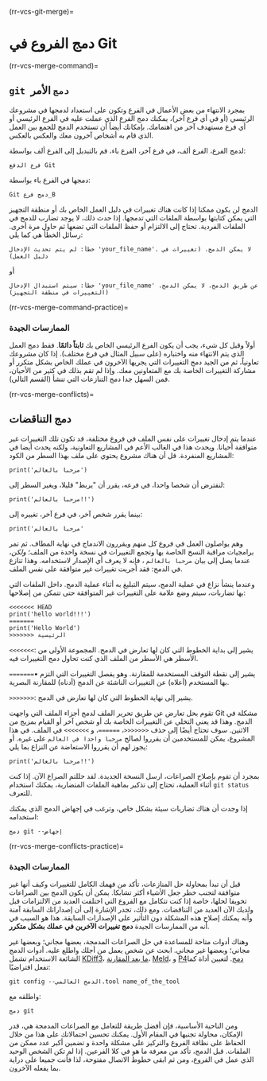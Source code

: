 (rr-vcs-git-merge)=
# دمج الفروع في Git

(rr-vcs-merge-command)=
## `git دمج` الأمر

بمجرد الانتهاء من بعض الأعمال في الفرع وتكون على استعداد لدمجها في مشروعك الرئيسي (أو في أي فرع آخر)، يمكنك دمج الفرع الذي عملت عليه في الفرع الرئيسي أو أي فرع مستهدف آخر من اهتمامك. بإمكانك أيضاً أن تستخدم الدمج للجمع بين العمل الذي قام به أشخاص آخرون معك والعكس بالعكس.

لدمج الفرع، الفرع ألف، في فرع آخر، الفرع باء، قم بالتبديل إلى الفرع ألف بواسطة:
```
فرع الدفع Git
```
دمجها في الفرع باء بواسطة:

```
Git دمج فرع_B
```

الدمج لن يكون ممكنا إذا كانت هناك تغييرات في دليل العمل الخاص بك أو منطقة التجهيز التي يمكن كتابتها بواسطة الملفات التي تدمجها. إذا حدث ذلك، لا يوجد تضارب للدمج في الملفات الفردية. تحتاج إلى الالتزام أو حفظ الملفات التي تضعها ثم حاول مرة أخرى. رسائل الخطأ هي كما يلي:

```
خطأ: لم يتم تحديث الإدخال 'your_file_name'. لا يمكن الدمج. (تغييرات في دليل العمل)
```

أو

```
خطأ: سيتم استبدال الإدخال 'your_file_name' عن طريق الدمج. لا يمكن الدمج. (التغييرات في منطقة التجهيز)
```

(rr-vcs-merge-command-practice)=
### الممارسات الجيدة

أولاً وقبل كل شيء، يجب أن يكون الفرع الرئيسي الخاص بك **ثابتاً دائمًا**. فقط دمج العمل الذي يتم الانتهاء منه واختباره (على سبيل المثال في فرع مختلف). إذا كان مشروعك تعاونياً، ثم من الجيد دمج التغييرات التي يجريها الآخرون في عملك الخاص بشكل متكرر أو مشاركة التغييرات الخاصة بك مع المتعاونين معك. وإذا لم تقم بذلك في كثير من الأحيان، فمن السهل جدا دمج التنازعات التي تنشأ (القسم التالي).

(rr-vcs-merge-conflicts)=
## دمج التناقضات

عندما يتم إدخال تغييرات على نفس الملف في فروع مختلفة، قد تكون تلك التغييرات غير متوافقة أحيانا. ويحدث هذا في الغالب الأعم في المشاريع التعاونية، ولكنه يحدث أيضا في المشاريع المنفردة. قل أن هناك مشروع يحتوي على ملف بهذا السطر من الكود:

```
print('مرحبا بالعالم')
```

لنفترض أن شخصا واحدا، في فرعه، يقرر أن "يربط" قليلا، ويغير السطر إلى:

```
print('مرحبا بالعالم!!')
```

بينما يقرر شخص آخر، في فرع آخر، تغييره إلى:

```
print('مرحبا بالعالم'
```

وهم يواصلون العمل في فروع كل منهم ويقررون الاندماج في نهاية المطاف. ثم تمر برامجيات مراقبة النسخ الخاصة بها وتجمع التغييرات في نسخة واحدة من الملف؛ *ولكن*، عندما يصل إلى بيان `مرحبا بالعالم` ، فإنه لا يعرف أي الإصدار لاستخدامه. وهذا تنازع في الدمج: فقد أجريت تغييرات غير متوافقة على نفس الملف.

وعندما ينشأ نزاع في عملية الدمج، سيتم التبليغ به أثناء عملية الدمج. داخل الملفات التي بها تضاربات، سيتم وضع علامة على التغييرات غير المتوافقة حتى تتمكن من إصلاحها:

```
<<<<<<< HEAD
print('hello world!!!')
=======
print('Hello World')
>>>>>>> الرئيسية
```
`<<<<<<<`: يشير إلى بداية الخطوط التي كان لها تعارض في الدمج. المجموعة الأولى من الأسطر هي الأسطر من الملف الذي كنت تحاول دمج التغييرات فيه.

`=======`▪ يشير إلى نقطة التوقف المستخدمة للمقارنة. وهو يفصل التغييرات التي التزم بها المستخدم (أعلاه) عن التغييرات الناشئة عن الدمج (أدناه) للمقارنة البصرية.

`>>>>>>>`: يشير إلى نهاية الخطوط التي كان لها تعارض في الدمج.

تقوم بحل تعارض عن طريق تحرير الملف لدمج أجزاء الملف التي واجهت Git مشكلة في الدمج. وهذا قد يعني التخلي عن التغييرات الخاصة بك أو شخص آخر أو القيام بمزيج من الاثنين. سوف تحتاج أيضًا إلى حذف `<<<<<<<`، `======`، و `>>>>>>>` في الملف. في هذا المشروع، يمكن للمستخدمين أن يقرروا لصالح `مرحبا واحدا في العالم` على غيره. أو يجوز لهم أن يقرروا الاستعاضة عن النزاع بما يلي:

```
print('مرحبا بالعالم!!')
```

بمجرد أن تقوم بإصلاح الصراعات، ارسل النسخة الجديدة. لقد حللتم الصراع الآن. إذا كنت أثناء العملية، تحتاج إلى تذكير بماهية الملفات المتضاربة، يمكنك استخدام `git status` للتعرف.

إذا وجدت أن هناك تضاربات سيئة بشكل خاص، وترغب في إجهاض الدمج الذي يمكنك استخدامه:
```
دمج git --إجهاض
```

(rr-vcs-merge-conflicts-practice)=
### الممارسات الجيدة

قبل أن تبدأ بمحاولة حل المنازعات، تأكد من فهمك الكامل للتغييرات وكيف أنها غير متوافقة لتجنب خطر جعل الأشياء أكثر تشابكا. يمكن أن يكون الدمج بين الصراعات تخويفا لحلها، خاصة إذا كنت تتكامل مع الفروع التي اختلفت العديد من الالتزامات قبل ولديك الآن العديد من التناقضات. ومع ذلك، تجدر الإشارة إلى أن إصداراتك السابقة آمنة وأنه يمكنك إصلاح هذه المشكلة دون التأثير على الإصدارات السابقة. هذا هو السبب في أنه من الممارسات الجيدة **دمج تغييرات الآخرين في عملك بشكل متكرر**.

وهناك أدوات متاحة للمساعدة في حل الصراعات المدمجة، بعضها مجاني؛ وبعضها غير مجاني؛ وبعضها غير مجاني. ابحث عن شخص يعمل من أجلك واطلع عليه. أدوات الدمج الشائعة الاستخدام تشمل [KDiff3](http://kdiff3.sourceforge.net/)، [ما بعد المقارنة](https://www.scootersoftware.com/)، [Meld](http://meldmerge.org/)، و [P4دمج](https://www.perforce.com/products/helix-core-apps/merge-diff-tool-p4merge). لتعيين أداة كما تفعل افتراضيًا:

```
git config --الدمج العالمي.tool name_of_the_tool
```

واطلقه مع:

```
دمج git
```

ومن الناحية الأساسية، فإن أفضل طريقة للتعامل مع الصراعات المدمجة هي، قدر الإمكان، محاولة تجنبها في المقام الأول. يمكنك تحسين احتمالاتك على هذا من خلال الحفاظ على نظافة الفروع والتركيز على مشكلة واحدة و تضمين أكبر عدد ممكن من الملفات. قبل الدمج، تأكد من معرفة ما هو في كلا الفرعين. إذا لم تكن الشخص الوحيد الذي عمل في الفروع، ومن ثم ابقى خطوط الاتصال مفتوحة، لذا فأنت جميعا على دراية بما يفعله الآخرون.
